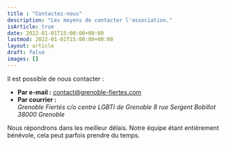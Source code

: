 ```yaml
---
title : "Contactez-nous"
description: "Les moyens de contacter l'association."
isArticle: true
date: 2022-01-01T15:00:00+00:00
lastmod: 2022-01-01T15:00:00+00:00
layout: article
draft: false
images: []
---
```


Il est possible de nous contacter :

- **Par e-mail :** <contact@grenoble-fiertes.com>
- **Par courrier :**
  <address>Grenoble Fiertés
  c/o centre LGBTI de Grenoble
  8 rue Sergent Bobillot
  38000 Grenoble</address>

Nous répondrons dans les meilleur délais. Notre équipe
étant entièrement bénévole, cela peut parfois prendre du temps.
